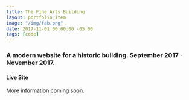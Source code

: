 ```yaml
---
title: The Fine Arts Building
layout: portfolio_item
image: "/img/fab.png"
date: 2017-11-01 00:00:00 -05:00
tags: [code]
---
```


### A modern website for a historic building. September 2017 - November 2017.
#### [Live Site](https://www.fineartsbuilding.com/)

More information coming soon.
